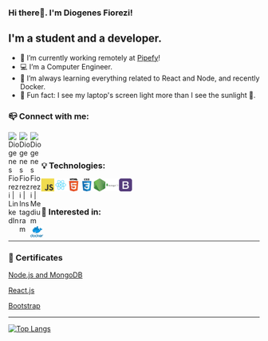 ### Hi there👋. I'm Diogenes Fiorezi!

## I'm a student and a developer.
- 🔭 I’m currently working remotely at [Pipefy](https://www.pipefy.com/pt-br/)!
- :computer: I’m a Computer Engineer.
- 📡️ I’m always learning everything related to React and Node, and recently Docker.
- 🤣 Fun fact: I see my laptop's screen light more than I see the sunlight :bat:.

### 📪️ Connect with me:

[<img align="left" alt="Diogenes Fiorezi | LinkedIn" width="22px" src="https://cdn.jsdelivr.net/npm/simple-icons@v3/icons/linkedin.svg" />](https://www.linkedin.com/in/diogenes-fiorezi/)
[<img align="left" alt="Diogenes Fiorezi | Instagram" width="22px" src="https://cdn.jsdelivr.net/npm/simple-icons@v3/icons/instagram.svg" />](https://www.instagram.com/diiogeneesf/)
[<img align="left" alt="Diogenes Fiorezi | Medium" width="22px" src="https://cdn.jsdelivr.net/npm/simple-icons@v3/icons/facebook.svg" />](https://www.facebook.com/diogenesFi/)

<br />
<br />

### 💡️ Technologies:

  <img align="left" alt="JavaScript" width="26px" src="https://raw.githubusercontent.com/github/explore/80688e429a7d4ef2fca1e82350fe8e3517d3494d/topics/javascript/javascript.png" />
  <img align="left" alt="React" width="26px" src="https://raw.githubusercontent.com/github/explore/80688e429a7d4ef2fca1e82350fe8e3517d3494d/topics/react/react.png" />
  <img align="left" alt="HTML5" width="26px" src="https://raw.githubusercontent.com/github/explore/80688e429a7d4ef2fca1e82350fe8e3517d3494d/topics/html/html.png" />
  <img align="left" alt="CSS3" width="26px" src="https://raw.githubusercontent.com/github/explore/80688e429a7d4ef2fca1e82350fe8e3517d3494d/topics/css/css.png" />
  <img align="left" alt="Node.js" width="26px" src="https://raw.githubusercontent.com/github/explore/80688e429a7d4ef2fca1e82350fe8e3517d3494d/topics/nodejs/nodejs.png" />
  <img align="left" alt="Node.js" width="26px" src="https://raw.githubusercontent.com/github/explore/80688e429a7d4ef2fca1e82350fe8e3517d3494d/topics/mongodb/mongodb.png" />
  <img align="left" alt="Node.js" width="26px" src="https://raw.githubusercontent.com/github/explore/80688e429a7d4ef2fca1e82350fe8e3517d3494d/topics/bootstrap/bootstrap.png" />

<br />
<br />


### 📕 Interested in:

<img align="left" alt="Node.js" width="26px" src="https://raw.githubusercontent.com/github/explore/80688e429a7d4ef2fca1e82350fe8e3517d3494d/topics/docker/docker.png" />

<br />

---
### 📜️ Certificates
[Node.js and MongoDB](https://www.coursera.org/account/accomplishments/certificate/4JWQGV7FRJLH)

[React.js](https://www.coursera.org/account/accomplishments/certificate/RLBMSXYVMHZZ)

[Bootstrap](https://www.coursera.org/account/accomplishments/certificate/CZPD3RZXS7BN)

---

[![Top Langs](https://github-readme-stats.vercel.app/api/top-langs/?username=DiogenesF&layout=compact&hide=java)](https://github.com/DiogenesF/github-readme-stats)
